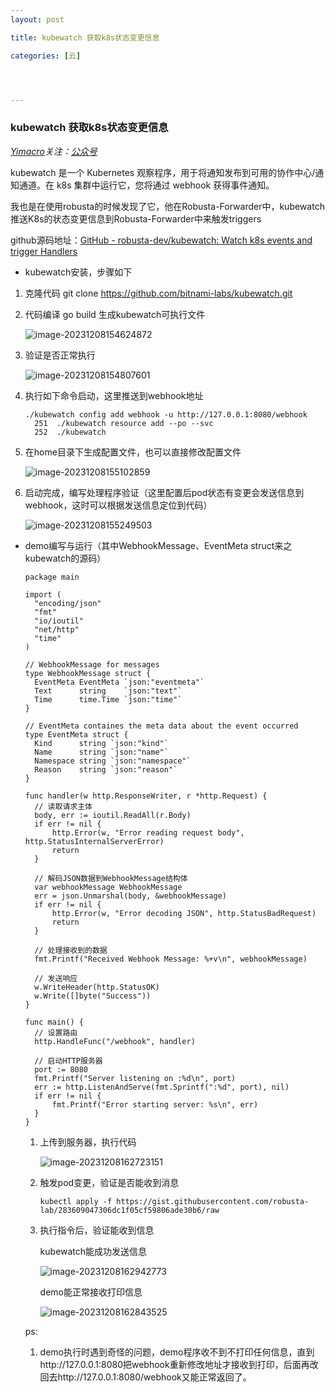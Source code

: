 ```yaml
---
layout: post

title: kubewatch 获取k8s状态变更信息

categories: [云]




---
```




### kubewatch 获取k8s状态变更信息

*[Yimacro](https://yimacro.github.io/)关注：[公众号]()*

kubewatch 是一个 Kubernetes 观察程序，用于将通知发布到可用的协作中心/通知通道。在 k8s 集群中运行它，您将通过 webhook 获得事件通知。

我也是在使用robusta的时候发现了它，他在Robusta-Forwarder中，kubewatch推送K8s的状态变更信息到Robusta-Forwarder中来触发triggers

github源码地址：[GitHub - robusta-dev/kubewatch: Watch k8s events and trigger Handlers](https://github.com/robusta-dev/kubewatch)

* kubewatch安装，步骤如下

1. 克隆代码 git clone https://github.com/bitnami-labs/kubewatch.git

2. 代码编译 go build 生成kubewatch可执行文件

   ![image-20231208154624872](https://yimacro.github.io/pics/post/image-20231208154624872.png)

3. 验证是否正常执行 

   ![image-20231208154807601](https://yimacro.github.io/pics/post/image-20231208154807601.png)

4. 执行如下命令启动，这里推送到webhook地址

   ```
   ./kubewatch config add webhook -u http://127.0.0.1:8080/webhook
     251  ./kubewatch resource add --po --svc
     252  ./kubewatch 
   ```

5. 在home目录下生成配置文件，也可以直接修改配置文件

   ![image-20231208155102859](https://yimacro.github.io/pics/post/image-20231208155102859.png)

6. 启动完成，编写处理程序验证（这里配置后pod状态有变更会发送信息到webhook，这时可以根据发送信息定位到代码）

   ![image-20231208155249503](https://yimacro.github.io/pics/post/image-20231208155249503.png)

* demo编写与运行（其中WebhookMessage、EventMeta struct来之kubewatch的源码）

  ```
  package main
  
  import (
  	"encoding/json"
  	"fmt"
  	"io/ioutil"
  	"net/http"
  	"time"
  )
  
  // WebhookMessage for messages
  type WebhookMessage struct {
  	EventMeta EventMeta `json:"eventmeta"`
  	Text      string    `json:"text"`
  	Time      time.Time `json:"time"`
  }
  
  // EventMeta containes the meta data about the event occurred
  type EventMeta struct {
  	Kind      string `json:"kind"`
  	Name      string `json:"name"`
  	Namespace string `json:"namespace"`
  	Reason    string `json:"reason"`
  }
  
  func handler(w http.ResponseWriter, r *http.Request) {
  	// 读取请求主体
  	body, err := ioutil.ReadAll(r.Body)
  	if err != nil {
  		http.Error(w, "Error reading request body", http.StatusInternalServerError)
  		return
  	}
  
  	// 解码JSON数据到WebhookMessage结构体
  	var webhookMessage WebhookMessage
  	err = json.Unmarshal(body, &webhookMessage)
  	if err != nil {
  		http.Error(w, "Error decoding JSON", http.StatusBadRequest)
  		return
  	}
  
  	// 处理接收到的数据
  	fmt.Printf("Received Webhook Message: %+v\n", webhookMessage)
  
  	// 发送响应
  	w.WriteHeader(http.StatusOK)
  	w.Write([]byte("Success"))
  }
  
  func main() {
  	// 设置路由
  	http.HandleFunc("/webhook", handler)
  
  	// 启动HTTP服务器
  	port := 8080
  	fmt.Printf("Server listening on :%d\n", port)
  	err := http.ListenAndServe(fmt.Sprintf(":%d", port), nil)
  	if err != nil {
  		fmt.Printf("Error starting server: %s\n", err)
  	}
  }
  
  ```

  1. 上传到服务器，执行代码

     ![image-20231208162723151](https://yimacro.github.io/pics/post/image-20231208162723151.png)

  2. 触发pod变更，验证是否能收到消息

     ```
     kubectl apply -f https://gist.githubusercontent.com/robusta-lab/283609047306dc1f05cf59806ade30b6/raw
     ```

  3. 执行指令后，验证能收到信息

     kubewatch能成功发送信息

     ![image-20231208162942773](https://yimacro.github.io/pics/post/image-20231208162942773.png)

     demo能正常接收打印信息

     ![image-20231208162843525](https://yimacro.github.io/pics/post/image-20231208162843525.png)

  ps: 

  1. demo执行时遇到奇怪的问题，demo程序收不到不打印任何信息，直到http://127.0.0.1:8080把webhook重新修改地址才接收到打印，后面再改回去http://127.0.0.1:8080/webhook又能正常返回了。

